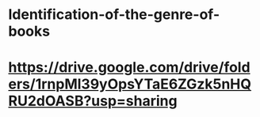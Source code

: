 # Identification-of-the-genre-of-books


# https://drive.google.com/drive/folders/1rnpMl39yOpsYTaE6ZGzk5nHQRU2dOASB?usp=sharing
